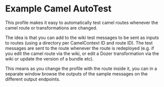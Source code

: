 # Example Camel AutoTest

This profile makes it easy to automatically test camel routes whenever the camel route or transformations are changed.

The idea is that you can add to the wiki test messages to be sent as inputs to routes (using a directory per CamelContext ID and route ID). The test messages are sent to the route whenever the route is redeployed (e.g. if you edit the camel route via the wiki, or edit a Dozer transformation via the wiki or update the version of a bundle etc).

This means as you change the profile with the route inside it, you can in a separate window browse the outputs of the sample messages on the different output endpoints.